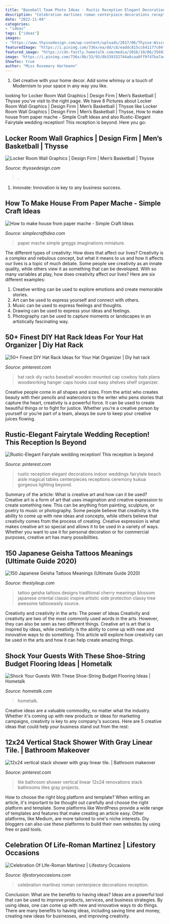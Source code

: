 ```yaml
---
title: "Baseball Team Photo Ideas - Rustic Reception Elegant Decorations Indoor Weddings Fairytale Beach Aisle Magical Tables Centerpieces Receptions Ceremony Kukua Gorgeous Lighting Beyond"
description: "Celebration martinez roman centerpiece decorations reception"
date: "2022-11-04"
categories:
- "ideas"
tags: ["ideas"]
images:
- "https://www.thyssedesign.com/wp-content/uploads/2017/06/Thysse-Wisconsin-Basketball-Locker-Room-Design_012.jpg"
featuredImage: "https://i.pinimg.com/736x/ea/dd/c8/eaddc815cc641177c04f051b238aea7e.jpg"
featured_image: "https://cdn-fastly.hometalk.com/media/2016/10/06/3569377/s-shock-your-guests-with-these-shoe-string-budget-flooring-ideas-flooring.jpg?size=1600x1000&amp;nocrop=1"
image: "https://i.pinimg.com/736x/8b/33/93/8b339332744a8caa0ff9f47ba7ad5986.jpg"
ShowToc: true
author: "Miss Rosemary Hartmann"
---
```



1. Get creative with your home decor. Add some whimsy or a touch of Modernism to your space in any way you like. 

	

		
looking for Locker Room Wall Graphics | Design Firm | Men’s Basketball | Thysse you've visit to the right page. We have 8 Pictures about Locker Room Wall Graphics | Design Firm | Men’s Basketball | Thysse like Locker Room Wall Graphics | Design Firm | Men’s Basketball | Thysse, How to make house from paper mache - Simple Craft Ideas and also Rustic-Elegant Fairytale wedding reception! This reception is beyond. Here you go:
		
    
## Locker Room Wall Graphics | Design Firm | Men’s Basketball | Thysse

<img loading=lazy src="https://www.thyssedesign.com/wp-content/uploads/2017/06/Thysse-Wisconsin-Basketball-Locker-Room-Design_012.jpg" onerror="this.onerror=null;this.src='https://tse3.mm.bing.net/th?id=OIP.pE9SQMIONgE6cDLjrHk4RAHaEK&amp;pid=15.1';" alt="Locker Room Wall Graphics | Design Firm | Men’s Basketball | Thysse">

_Source: thyssedesign.com_

>. 

	

1. Innovate: Innovation is key to any business success.

    
## How To Make House From Paper Mache - Simple Craft Ideas

<img loading=lazy src="https://simplecraftidea.com/wp-content/uploads/2016/08/88-9-768x1024-1.jpg" onerror="this.onerror=null;this.src='https://tse2.mm.bing.net/th?id=OIP.-72vMjcHZ6OfAPa5mQLPqQHaJ4&amp;pid=15.1';" alt="How to make house from paper mache - Simple Craft Ideas">

_Source: simplecraftidea.com_

>paper mache simple greggs imaginations miniature. 

	

The different types of creativity: How does that affect our lives?
Creativity is a complex and nebulous concept, but what it means to us and how it affects our lives is a topic of much debate. Some people see creativity as an innate quality, while others view it as something that can be developed. With so many variables at play, how does creativity affect our lives? Here are six different examples: 
1. Creative writing can be used to explore emotions and create memorable stories.
2. Art can be used to express yourself and connect with others.
3. Music can be used to express feelings and thoughts.
4. Drawing can be used to express your ideas and feelings.
5. Photography can be used to capture moments or landscapes in an artistically fascinating way. 

    
## 50+ Finest DIY Hat Rack Ideas For Your Hat Organizer | Diy Hat Rack

<img loading=lazy src="https://i.pinimg.com/736x/ea/dd/c8/eaddc815cc641177c04f051b238aea7e.jpg" onerror="this.onerror=null;this.src='https://tse4.mm.bing.net/th?id=OIP.pOhoxt4-9Iju_lfmWSH0SQHaJ3&amp;pid=15.1';" alt="50+ Finest DIY Hat Rack Ideas for Your Hat Organizer | Diy hat rack">

_Source: pinterest.com_

>hat rack diy racks baseball wooden mounted cap cowboy hats plans woodworking hanger caps hooks coat easy shelves shelf organizer. 

	

Creative people come in all shapes and sizes. From the artist who creates beauty with their pencils and watercolors to the writer who pens stories that capture the heart, creativity is a powerful force. It can be used to create beautiful things or to fight for justice. Whether you’re a creative person by yourself or you’re part of a team, always be sure to keep your creative juices flowing.

    
## Rustic-Elegant Fairytale Wedding Reception! This Reception Is Beyond

<img loading=lazy src="https://i.pinimg.com/736x/8b/33/93/8b339332744a8caa0ff9f47ba7ad5986.jpg" onerror="this.onerror=null;this.src='https://tse2.mm.bing.net/th?id=OIP.KxNEFNRm-QShYvl91IJQvwHaLH&amp;pid=15.1';" alt="Rustic-Elegant Fairytale wedding reception! This reception is beyond">

_Source: pinterest.com_

>rustic reception elegant decorations indoor weddings fairytale beach aisle magical tables centerpieces receptions ceremony kukua gorgeous lighting beyond. 

	

Summary of the article: What is creative art and how can it be used?
Creative art is a form of art that uses imagination and creative expression to create something new. This can be anything from painting, sculpture, or poetry to music or photography. Some people believe that creativity is the ability to come up with new ideas and concepts, while others believe that creativity comes from the process of creating. Creative expression is what makes creative art so special and allows it to be used in a variety of ways. Whether you want to use it for personal decoration or for commercial purposes, creative art has many possibilities.

    
## 150 Japanese Geisha Tattoos Meanings (Ultimate Guide 2020)

<img loading=lazy src="https://thestyleup.com/wp-content/uploads/2015/03/Geisha-Tattoo-Designs-24.jpg" onerror="this.onerror=null;this.src='https://tse2.mm.bing.net/th?id=OIP.7nL4vyoU-knTPo5l5-pMeQHaJ3&amp;pid=15.1';" alt="150 Japanese Geisha Tattoos Meanings (Ultimate Guide 2020)">

_Source: thestyleup.com_

>tattoo geisha tattoos designs traditional cherry meanings blossom japanese oriental classic inspire artistic side protection classy tree awesome tattooeasily source. 

	

Creativity and creativity in the arts: The power of ideas
Creativity and creativity are two of the most commonly used words in the arts. However, they can also be seen as two different things. Creative art is art that is inspired by ideas, while creativity is the ability to come up with new and innovative ways to do something. This article will explore how creativity can be used in the arts and how it can help create amazing things.

    
## Shock Your Guests With These Shoe-String Budget Flooring Ideas | Hometalk

<img loading=lazy src="https://cdn-fastly.hometalk.com/media/2016/10/06/3569377/s-shock-your-guests-with-these-shoe-string-budget-flooring-ideas-flooring.jpg?size=1600x1000&amp;nocrop=1" onerror="this.onerror=null;this.src='https://tse4.mm.bing.net/th?id=OIP.Lbkk5hoi5s0tkqkDW8MUVQHaNL&amp;pid=15.1';" alt="Shock Your Guests With These Shoe-String Budget Flooring Ideas | Hometalk">

_Source: hometalk.com_

>hometalk. 

	

Creative ideas are a valuable commodity, no matter what the industry. Whether it's coming up with new products or ideas for marketing campaigns, creativity is key to any company's success. Here are 5 creative ideas that could help your business stand out from the rest: 

    
## 12x24 Vertical Stack Shower With Gray Linear Tile. | Bathroom Makeover

<img loading=lazy src="https://i.pinimg.com/736x/f2/0c/99/f20c99811f0d2fe82e2560de412cb9e9--tile-projects-bath-room.jpg" onerror="this.onerror=null;this.src='https://tse3.mm.bing.net/th?id=OIP.UYjw3vBkkDtJe4TVORxF1wHaJ4&amp;pid=15.1';" alt="12x24 vertical stack shower with gray linear tile. | Bathroom makeover">

_Source: pinterest.com_

>tile bathroom shower vertical linear 12x24 renovations stack bathrooms tiles gray projects. 

	

How to choose the right blog platform and template?
When writing an article, it's important to be thought out carefully and choose the right platform and template. Some platforms like WordPress provide a wide range of templates and features that make creating an article easy. Other platforms, like Medium, are more tailored to one's niche interests. Diy bloggers can also use these platforms to build their own websites by using free or paid tools.

    
## Celebration Of Life-Roman Martinez | Lifestory Occasions

<img loading=lazy src="http://www.lifestoryoccasions.com/wp-content/uploads/2015/01/celebration-of-life-planner18.jpg" onerror="this.onerror=null;this.src='https://tse4.mm.bing.net/th?id=OIP.jJnX9-W1D4FsKrzD4LqjGAHaE8&amp;pid=15.1';" alt="Celebration Of Life-Roman Martinez | Lifestory Occasions">

_Source: lifestoryoccasions.com_

>celebration martinez roman centerpiece decorations reception. 

	

Conclusion: What are the benefits to having ideas?
Ideas are a powerful tool that can be used to improve products, services, and business strategies. By using ideas, one can come up with new and innovative ways to do things. There are many benefits to having ideas, including saving time and money, creating new ideas for businesses, and improving creativity.

